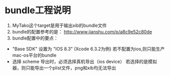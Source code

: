 # bundle工程说明

1. MyTako这个target是用于输出xib的bundle文件
2. bundle的配置参考的是：
   http://www.jianshu.com/p/a8c9e52c80de
3. bundle配置中的要点：
  - "Base SDK" 设置为 "IOS 8.3" (Xcode 6.3.2为例)
  若不配置为ios,则只能生产mac-os平台的bundle
  - 选择 scheme 导出时，必须选择真机导出（ios device）
  若选择的是模拟器，则只能导出一个plist文件，png和xib均无法导出
  

 